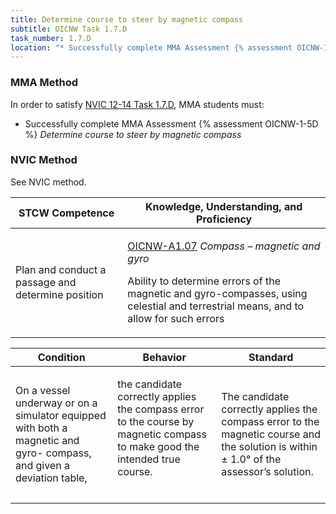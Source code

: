 ```yaml
---
title: Determine course to steer by magnetic compass
subtitle: OICNW Task 1.7.D 
task_number: 1.7.D
location: "* Successfully complete MMA Assessment {% assessment OICNW-1-5D %} *Determine course to steer by magnetic compass*" 
---
```



### MMA Method

In order to satisfy  [NVIC 12-14  Task  1.7.D]({{site.baseurl}}/assets/images/nvic-12-14.pdf), MMA students must:

* Successfully complete MMA Assessment {% assessment OICNW-1-5D %} *Determine course to steer by magnetic compass*


### NVIC Method

<a onclick="togglevisibility('nvic_methods')" >See NVIC method.</a>

<div id='nvic_methods' class='hide'>

<table>
<thead>
<tr>
<th class='forty'> STCW Competence </th>
<th class='sixty'> Knowledge, Understanding, and Proficiency </th>
</tr>
</thead>




<tbody>
<tr><td markdown='1'>

Plan and conduct a passage and determine position

</td><td markdown='1'>

[OICNW-A1.07](../../tables/21.html#OICNW-A1.07) *Compass – magnetic and gyro*

Ability to determine errors of the magnetic and gyro-compasses, using celestial and terrestrial means, and to allow for such errors

</td></tr>


</tbody>
</table>


<table>
<thead>
<tr><th class='twenty'>  Condition </th><th class='twenty'> Behavior </th><th  class='sixty'>Standard </th></tr>
</thead>
<tbody >



<tr><td markdown='1'>

On a vessel underway or on a simulator equipped with both a magnetic and gyro- compass, and given a deviation table,

</td><td markdown='1'>

the candidate correctly applies the compass error to the course by magnetic compass to make good the intended true course.

<br>

<div class="tooltip">
<span class="tooltiptext">
</span>
</div>


</td><td markdown='1'>

The candidate correctly applies the compass error to the magnetic course and the solution is within ± 1.0° of the assessor’s solution.

</td></tr>
</tbody>
</table>
</div>
